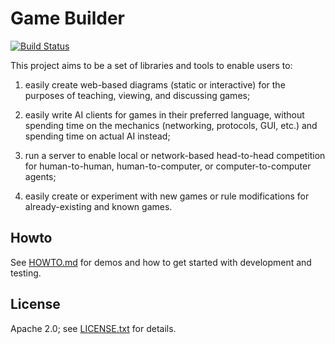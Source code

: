 # Game Builder

[![Build Status][github-ci-badge]][github-ci-url]

[github-ci-badge]: https://github.com/mbrukman/game-builder/actions/workflows/main.yaml/badge.svg?branch=main
[github-ci-url]: https://github.com/mbrukman/game-builder/actions/workflows/main.yaml?query=branch%3Amain

This project aims to be a set of libraries and tools to enable users to:

1. easily create web-based diagrams (static or interactive) for the purposes of
   teaching, viewing, and discussing games;

2. easily write AI clients for games in their preferred language, without
   spending time on the mechanics (networking, protocols, GUI, etc.)
   and spending time on actual AI instead;

3. run a server to enable local or network-based head-to-head competition for
   human-to-human, human-to-computer, or computer-to-computer agents;

4. easily create or experiment with new games or rule modifications for
   already-existing and known games.

## Howto

See [HOWTO.md](HOWTO.md) for demos and how to get started with development and
testing.

## License

Apache 2.0; see [LICENSE.txt](LICENSE.txt) for details.

